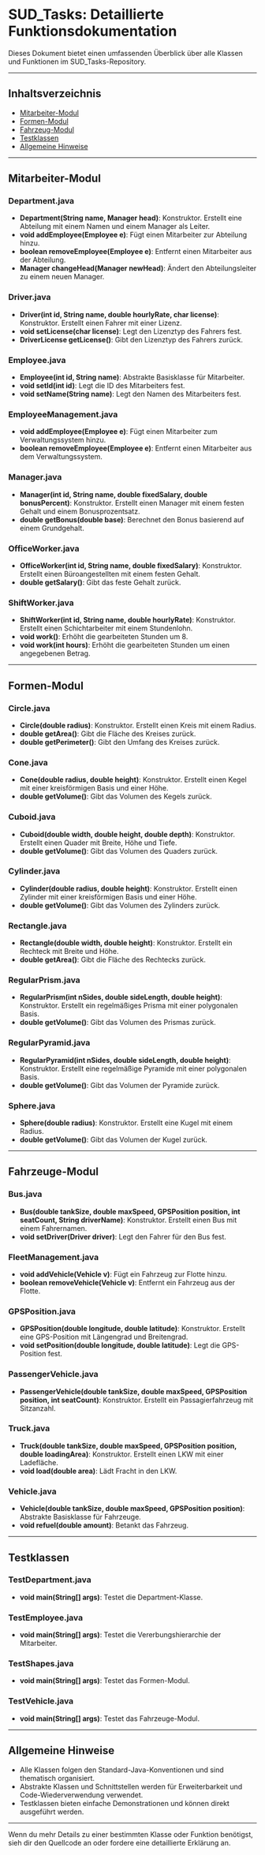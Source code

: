 # SUD_Tasks: Detaillierte Funktionsdokumentation

Dieses Dokument bietet einen umfassenden Überblick über alle Klassen und Funktionen im SUD_Tasks-Repository.

---

## Inhaltsverzeichnis
- [Mitarbeiter-Modul](#mitarbeiter-modul)
- [Formen-Modul](#formen-modul)
- [Fahrzeug-Modul](#fahrzeug-modul)
- [Testklassen](#testklassen)
- [Allgemeine Hinweise](#allgemeine-hinweise)

---

## Mitarbeiter-Modul

### Department.java
- **Department(String name, Manager head)**: Konstruktor. Erstellt eine Abteilung mit einem Namen und einem Manager als Leiter.
- **void addEmployee(Employee e)**: Fügt einen Mitarbeiter zur Abteilung hinzu.
- **boolean removeEmployee(Employee e)**: Entfernt einen Mitarbeiter aus der Abteilung.
- **Manager changeHead(Manager newHead)**: Ändert den Abteilungsleiter zu einem neuen Manager.

### Driver.java
- **Driver(int id, String name, double hourlyRate, char license)**: Konstruktor. Erstellt einen Fahrer mit einer Lizenz.
- **void setLicense(char license)**: Legt den Lizenztyp des Fahrers fest.
- **DriverLicense getLicense()**: Gibt den Lizenztyp des Fahrers zurück.

### Employee.java
- **Employee(int id, String name)**: Abstrakte Basisklasse für Mitarbeiter.
- **void setId(int id)**: Legt die ID des Mitarbeiters fest.
- **void setName(String name)**: Legt den Namen des Mitarbeiters fest.

### EmployeeManagement.java
- **void addEmployee(Employee e)**: Fügt einen Mitarbeiter zum Verwaltungssystem hinzu.
- **boolean removeEmployee(Employee e)**: Entfernt einen Mitarbeiter aus dem Verwaltungssystem.

### Manager.java
- **Manager(int id, String name, double fixedSalary, double bonusPercent)**: Konstruktor. Erstellt einen Manager mit einem festen Gehalt und einem Bonusprozentsatz.
- **double getBonus(double base)**: Berechnet den Bonus basierend auf einem Grundgehalt.

### OfficeWorker.java
- **OfficeWorker(int id, String name, double fixedSalary)**: Konstruktor. Erstellt einen Büroangestellten mit einem festen Gehalt.
- **double getSalary()**: Gibt das feste Gehalt zurück.

### ShiftWorker.java
- **ShiftWorker(int id, String name, double hourlyRate)**: Konstruktor. Erstellt einen Schichtarbeiter mit einem Stundenlohn.
- **void work()**: Erhöht die gearbeiteten Stunden um 8.
- **void work(int hours)**: Erhöht die gearbeiteten Stunden um einen angegebenen Betrag.

---

## Formen-Modul

### Circle.java
- **Circle(double radius)**: Konstruktor. Erstellt einen Kreis mit einem Radius.
- **double getArea()**: Gibt die Fläche des Kreises zurück.
- **double getPerimeter()**: Gibt den Umfang des Kreises zurück.

### Cone.java
- **Cone(double radius, double height)**: Konstruktor. Erstellt einen Kegel mit einer kreisförmigen Basis und einer Höhe.
- **double getVolume()**: Gibt das Volumen des Kegels zurück.

### Cuboid.java
- **Cuboid(double width, double height, double depth)**: Konstruktor. Erstellt einen Quader mit Breite, Höhe und Tiefe.
- **double getVolume()**: Gibt das Volumen des Quaders zurück.

### Cylinder.java
- **Cylinder(double radius, double height)**: Konstruktor. Erstellt einen Zylinder mit einer kreisförmigen Basis und einer Höhe.
- **double getVolume()**: Gibt das Volumen des Zylinders zurück.

### Rectangle.java
- **Rectangle(double width, double height)**: Konstruktor. Erstellt ein Rechteck mit Breite und Höhe.
- **double getArea()**: Gibt die Fläche des Rechtecks zurück.

### RegularPrism.java
- **RegularPrism(int nSides, double sideLength, double height)**: Konstruktor. Erstellt ein regelmäßiges Prisma mit einer polygonalen Basis.
- **double getVolume()**: Gibt das Volumen des Prismas zurück.

### RegularPyramid.java
- **RegularPyramid(int nSides, double sideLength, double height)**: Konstruktor. Erstellt eine regelmäßige Pyramide mit einer polygonalen Basis.
- **double getVolume()**: Gibt das Volumen der Pyramide zurück.

### Sphere.java
- **Sphere(double radius)**: Konstruktor. Erstellt eine Kugel mit einem Radius.
- **double getVolume()**: Gibt das Volumen der Kugel zurück.

---

## Fahrzeuge-Modul

### Bus.java
- **Bus(double tankSize, double maxSpeed, GPSPosition position, int seatCount, String driverName)**: Konstruktor. Erstellt einen Bus mit einem Fahrernamen.
- **void setDriver(Driver driver)**: Legt den Fahrer für den Bus fest.

### FleetManagement.java
- **void addVehicle(Vehicle v)**: Fügt ein Fahrzeug zur Flotte hinzu.
- **boolean removeVehicle(Vehicle v)**: Entfernt ein Fahrzeug aus der Flotte.

### GPSPosition.java
- **GPSPosition(double longitude, double latitude)**: Konstruktor. Erstellt eine GPS-Position mit Längengrad und Breitengrad.
- **void setPosition(double longitude, double latitude)**: Legt die GPS-Position fest.

### PassengerVehicle.java
- **PassengerVehicle(double tankSize, double maxSpeed, GPSPosition position, int seatCount)**: Konstruktor. Erstellt ein Passagierfahrzeug mit Sitzanzahl.

### Truck.java
- **Truck(double tankSize, double maxSpeed, GPSPosition position, double loadingArea)**: Konstruktor. Erstellt einen LKW mit einer Ladefläche.
- **void load(double area)**: Lädt Fracht in den LKW.

### Vehicle.java
- **Vehicle(double tankSize, double maxSpeed, GPSPosition position)**: Abstrakte Basisklasse für Fahrzeuge.
- **void refuel(double amount)**: Betankt das Fahrzeug.

---

## Testklassen

### TestDepartment.java
- **void main(String[] args)**: Testet die Department-Klasse.

### TestEmployee.java
- **void main(String[] args)**: Testet die Vererbungshierarchie der Mitarbeiter.

### TestShapes.java
- **void main(String[] args)**: Testet das Formen-Modul.

### TestVehicle.java
- **void main(String[] args)**: Testet das Fahrzeuge-Modul.

---

## Allgemeine Hinweise
- Alle Klassen folgen den Standard-Java-Konventionen und sind thematisch organisiert.
- Abstrakte Klassen und Schnittstellen werden für Erweiterbarkeit und Code-Wiederverwendung verwendet.
- Testklassen bieten einfache Demonstrationen und können direkt ausgeführt werden.

---

Wenn du mehr Details zu einer bestimmten Klasse oder Funktion benötigst, sieh dir den Quellcode an oder fordere eine detaillierte Erklärung an.
